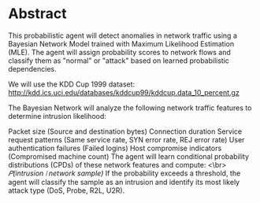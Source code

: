 # Abstract
This probabilistic agent will detect anomalies in network traffic using a Bayesian Network Model trained with Maximum Likelihood Estimation (MLE). The agent will assign probability scores to network flows and classify them as "normal" or "attack" based on learned probabilistic dependencies.

We will use the KDD Cup 1999 dataset: http://kdd.ics.uci.edu/databases/kddcup99/kddcup.data_10_percent.gz

The Bayesian Network will analyze the following network traffic features to determine intrusion likelihood:

Packet size (Source and destination bytes)
Connection duration
Service request patterns (Same service rate, SYN error rate, REJ error rate)
User authentication failures (Failed logins)
Host compromise indicators (Compromised machine count)
The agent will learn conditional probability distributions (CPDs) of these network features and compute: <\br>
*𝑃(intrusion ∣ network sample)*
If the probability exceeds a threshold, the agent will classify the sample as an intrusion and identify its most likely attack type (DoS, Probe, R2L, U2R).


